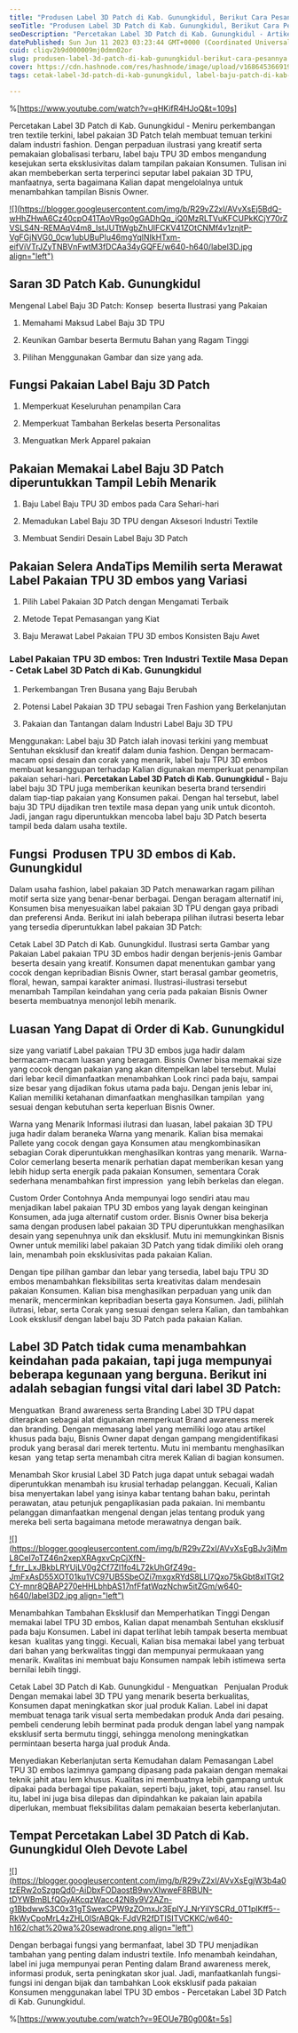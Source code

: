 ```yaml
---
title: "Produsen Label 3D Patch di Kab. Gunungkidul, Berikut Cara Pesannya"
seoTitle: "Produsen Label 3D Patch di Kab. Gunungkidul, Berikut Cara Pesannya"
seoDescription: "Percetakan Label 3D Patch di Kab. Gunungkidul - Artikel ini adalah Saran secara informatif yang kami Tulis Perihal Jasa Cetak Label 3D Patch"
datePublished: Sun Jun 11 2023 03:23:44 GMT+0000 (Coordinated Universal Time)
cuid: cliqv2b9d000009mj0dmn02or
slug: produsen-label-3d-patch-di-kab-gunungkidul-berikut-cara-pesannya
cover: https://cdn.hashnode.com/res/hashnode/image/upload/v1686453669190/219b7eda-4861-4f8a-a1e0-7ef929bca1aa.jpeg
tags: cetak-label-3d-patch-di-kab-gunungkidul, label-baju-patch-di-kab-gunungkidul, label-baju-jersey-kab-gunungkidul

---
```


%[https://www.youtube.com/watch?v=qHKifR4HJoQ&t=109s] 

Percetakan Label 3D Patch di Kab. Gunungkidul - Meniru perkembangan tren textile terkini, label pakaian 3D Patch telah membuat temuan terkini dalam industri fashion. Dengan perpaduan ilustrasi yang kreatif serta pemakaian globalisasi terbaru, label baju TPU 3D embos mengandung kesejukan serta eksklusivitas dalam tampilan pakaian Konsumen. Tulisan ini akan membeberkan serta terperinci seputar label pakaian 3D TPU, manfaatnya, serta bagaimana Kalian dapat mengelolalnya untuk menambahkan tampilan Bisnis Owner.

[![](https://blogger.googleusercontent.com/img/b/R29vZ2xl/AVvXsEj5BdQ-wHhZHwA6Cz40cpO41TAoVRgo0gGADhQq_jQ0MzRLTVuKFCUPkKCjY70rZVSLS4N-REMAqV4m8_IstJUTtWgbZhUlFCKV41ZOtCNMf4v1znjtP-VgFGjNVG0_0cw1ubUBuPIu46mgYqlNIkHTxm-eifViVTrJZyTNBVnFwtM3fDCAa34yGQFE/w640-h640/label3D.jpg align="left")](https://blogger.googleusercontent.com/img/b/R29vZ2xl/AVvXsEj5BdQ-wHhZHwA6Cz40cpO41TAoVRgo0gGADhQq_jQ0MzRLTVuKFCUPkKCjY70rZVSLS4N-REMAqV4m8_IstJUTtWgbZhUlFCKV41ZOtCNMf4v1znjtP-VgFGjNVG0_0cw1ubUBuPIu46mgYqlNIkHTxm-eifViVTrJZyTNBVnFwtM3fDCAa34yGQFE/s900/label3D.jpg)

## Saran 3D Patch Kab. Gunungkidul

Mengenal Label Baju 3D Patch: Konsep  beserta Ilustrasi yang Pakaian

1. Memahami Maksud Label Baju 3D TPU
    
2. Keunikan Gambar beserta Bermutu Bahan yang Ragam Tinggi
    
3. Pilihan Menggunakan Gambar dan size yang ada.
    

## Fungsi Pakaian Label Baju 3D Patch

1. Memperkuat Keseluruhan penampilan Cara
    
2. Memperkuat Tambahan Berkelas beserta Personalitas
    
3. Menguatkan Merk Apparel pakaian
    

## Pakaian Memakai Label Baju 3D Patch diperuntukkan Tampil Lebih Menarik

1. Baju Label Baju TPU 3D embos pada Cara Sehari-hari
    
2. Memadukan Label Baju 3D TPU dengan Aksesori Industri Textile
    
3. Membuat Sendiri Desain Label Baju 3D Patch
    

## Pakaian Selera AndaTips Memilih serta Merawat Label Pakaian TPU 3D embos yang Variasi

1. Pilih Label Pakaian 3D Patch dengan Mengamati Terbaik
    
2. Metode Tepat Pemasangan yang Kiat
    
3. Baju Merawat Label Pakaian TPU 3D embos Konsisten Baju Awet
    

### Label Pakaian TPU 3D embos: Tren Industri Textile Masa Depan - Cetak Label 3D Patch di Kab. Gunungkidul

1. Perkembangan Tren Busana yang Baju Berubah
    
2. Potensi Label Pakaian 3D TPU sebagai Tren Fashion yang Berkelanjutan
    
3. Pakaian dan Tantangan dalam Industri Label Baju 3D TPU
    

Menggunakan: Label baju 3D Patch ialah inovasi terkini yang membuat Sentuhan eksklusif dan kreatif dalam dunia fashion. Dengan bermacam-macam opsi desain dan corak yang menarik, label baju TPU 3D embos membuat kesanggupan terhadap Kalian digunakan memperkuat penampilan pakaian sehari-hari. **Percetakan Label 3D Patch di Kab. Gunungkidul -** Baju label baju 3D TPU juga memberikan keunikan beserta brand tersendiri dalam tiap-tiap pakaian yang Konsumen pakai. Dengan hal tersebut, label baju 3D TPU dijadikan tren textile masa depan yang unik untuk dicontoh. Jadi, jangan ragu diperuntukkan mencoba label baju 3D Patch beserta tampil beda dalam usaha textile.

## Fungsi  Produsen TPU 3D embos di Kab. Gunungkidul

Dalam usaha fashion, label pakaian 3D Patch menawarkan ragam pilihan motif serta size yang benar-benar berbagai. Dengan beragam alternatif ini, Konsumen bisa menyesuaikan label pakaian 3D TPU dengan gaya pribadi dan preferensi Anda. Berikut ini ialah beberapa pilihan ilutrasi beserta lebar yang tersedia diperuntukkan label pakaian 3D Patch:

Cetak Label 3D Patch di Kab. Gunungkidul. Ilustrasi serta Gambar yang Pakaian Label pakaian TPU 3D embos hadir dengan berjenis-jenis Gambar  beserta desain yang kreatif. Konsumen dapat menentukan gambar yang cocok dengan kepribadian Bisnis Owner, start berasal gambar geometris, floral, hewan, sampai karakter animasi. Ilustrasi-ilustrasi tersebut menambah Tampilan keindahan yang ceria pada pakaian Bisnis Owner beserta membuatnya menonjol lebih menarik.

## Luasan Yang Dapat di Order di Kab. Gunungkidul

size yang variatif Label pakaian TPU 3D embos juga hadir dalam bermacam-macam luasan yang beragam. Bisnis Owner bisa memakai size yang cocok dengan pakaian yang akan ditempelkan label tersebut. Mulai dari lebar kecil dimanfaatkan menambahkan Look rinci pada baju, sampai size besar yang dijadikan fokus utama pada baju. Dengan jenis lebar ini, Kalian memiliki ketahanan dimanfaatkan menghasilkan tampilan  yang sesuai dengan kebutuhan serta keperluan Bisnis Owner.

Warna yang Menarik Informasi ilutrasi dan luasan, label pakaian 3D TPU juga hadir dalam beraneka Warna yang menarik. Kalian bisa memakai Pallete yang cocok dengan gaya Konsumen atau mengkombinasikan sebagian Corak diperuntukkan menghasilkan kontras yang menarik. Warna-Color cemerlang beserta menarik perhatian dapat memberikan kesan yang lebih hidup serta energik pada pakaian Konsumen, sementara Corak sederhana menambahkan first impression  yang lebih berkelas dan elegan.

Custom Order Contohnya Anda mempunyai logo sendiri atau mau menjadikan label pakaian TPU 3D embos yang layak dengan keinginan Konsumen, ada juga alternatif custom order. Bisnis Owner bisa bekerja sama dengan produsen label pakaian 3D TPU diperuntukkan menghasilkan desain yang sepenuhnya unik dan eksklusif. Mutu ini memungkinkan Bisnis Owner untuk memiliki label pakaian 3D Patch yang tidak dimiliki oleh orang lain, menambah poin eksklusivitas pada pakaian Kalian.

Dengan tipe pilihan gambar dan lebar yang tersedia, label baju TPU 3D embos menambahkan fleksibilitas serta kreativitas dalam mendesain pakaian Konsumen. Kalian bisa menghasilkan perpaduan yang unik dan menarik, mencerminkan kepribadian beserta gaya Konsumen. Jadi, pilihlah ilutrasi, lebar, serta Corak yang sesuai dengan selera Kalian, dan tambahkan Look eksklusif dengan label baju 3D Patch pada pakaian Kalian.

## Label 3D Patch tidak cuma menambahkan keindahan pada pakaian, tapi juga mempunyai beberapa kegunaan yang berguna. Berikut ini adalah sebagian fungsi vital dari label 3D Patch:

Menguatkan  Brand awareness serta Branding Label 3D TPU dapat diterapkan sebagai alat digunakan memperkuat Brand awareness merek dan branding. Dengan memasang label yang memiliki logo atau artikel khusus pada baju, Bisnis Owner dapat dengan gampang mengidentifikasi produk yang berasal dari merek tertentu. Mutu ini membantu menghasilkan kesan  yang tetap serta menambah citra merek Kalian di bagian konsumen.

Menambah Skor krusial Label 3D Patch juga dapat untuk sebagai wadah diperuntukkan menambah isu krusial terhadap pelanggan. Kecuali, Kalian bisa menyertakan label yang isinya kabar tentang bahan baku, perintah perawatan, atau petunjuk pengaplikasian pada pakaian. Ini membantu pelanggan dimanfaatkan mengenal dengan jelas tentang produk yang mereka beli serta bagaimana metode merawatnya dengan baik.

[![](https://blogger.googleusercontent.com/img/b/R29vZ2xl/AVvXsEgBJv3jMmL8CeI7oTZ46n2xepXRAgxvCpCjXfN-f_frr_LxJBkbLRYUjLV0g2Cf7Zl1fo4L72kUhGfZ49q-JmFxAsD55XOT01ku1VC97UB5SbeOZi7mxgxRYdS8LLl7Qxo75kGbt8xlTGt2CY-mnr8QBAP270eHHLbhbAS17nfFfatWqzNchw5itZGm/w640-h640/label3D2.jpg align="left")](https://blogger.googleusercontent.com/img/b/R29vZ2xl/AVvXsEgBJv3jMmL8CeI7oTZ46n2xepXRAgxvCpCjXfN-f_frr_LxJBkbLRYUjLV0g2Cf7Zl1fo4L72kUhGfZ49q-JmFxAsD55XOT01ku1VC97UB5SbeOZi7mxgxRYdS8LLl7Qxo75kGbt8xlTGt2CY-mnr8QBAP270eHHLbhbAS17nfFfatWqzNchw5itZGm/s900/label3D2.jpg)

Menambahkan Tambahan Eksklusif dan Memperhatikan Tinggi Dengan memakai label TPU 3D embos, Kalian dapat menambah Sentuhan eksklusif pada baju Konsumen. Label ini dapat terlihat lebih tampak beserta membuat kesan  kualitas yang tinggi. Kecuali, Kalian bisa memakai label yang terbuat dari bahan yang berkwalitas tinggi dan mempunyai permukaaan yang menarik. Kwalitas ini membuat baju Konsumen nampak lebih istimewa serta bernilai lebih tinggi.

Cetak Label 3D Patch di Kab. Gunungkidul - Menguatkan   Penjualan Produk Dengan memakai label 3D TPU yang menarik beserta berkualitas, Konsumen dapat meningkatkan skor jual produk Kalian. Label ini dapat membuat tenaga tarik visual serta membedakan produk Anda dari pesaing. pembeli cenderung lebih berminat pada produk dengan label yang nampak eksklusif serta bermutu tinggi, sehingga menolong meningkatkan permintaan beserta harga jual produk Anda.

Menyediakan Keberlanjutan serta Kemudahan dalam Pemasangan Label TPU 3D embos lazimnya gampang dipasang pada pakaian dengan memakai teknik jahit atau lem khusus. Kualitas ini membuatnya lebih gampang untuk dipakai pada berbagai tipe pakaian, seperti baju, jaket, topi, atau ransel. Isu itu, label ini juga bisa dilepas dan dipindahkan ke pakaian lain apabila diperlukan, membuat fleksibilitas dalam pemakaian beserta keberlanjutan.

## Tempat Percetakan Label 3D Patch di Kab. Gunungkidul Oleh Devote Label

[![](https://blogger.googleusercontent.com/img/b/R29vZ2xl/AVvXsEgjW3b4a0tzERw2oSzgpQd0-AiDbxFODaostB9wvXIwweF8RBUN-tDYWBmBLfQGyAKcqzWacc42N8y9V2AZn-g1BbdwwS3C0x31gTSwexCPW9zZOmxJr3EplYJ_NrYiIYSCRd_0T1plKff5--RkWyCpoMrL4zZHL0ISrABQk-FJdVR2fDTISITVCKKC/w640-h162/chat%20wa%20sewadrone.png align="left")](https://wa.me/+6287838865004?text=Permisi%2C%20kak%20mau%20nanya%20tentang%20label%2C%20dapat%20informasi%20dari%20devotelabels.web.id)

Dengan berbagai fungsi yang bermanfaat, label 3D TPU menjadikan tambahan yang penting dalam industri textile. Info menambah keindahan, label ini juga mempunyai peran Penting dalam Brand awareness merek, informasi produk, serta peningkatan skor jual. Jadi, manfaatkanlah fungsi-fungsi ini dengan bijak dan tambahkan Look eksklusif pada pakaian Konsumen menggunakan label TPU 3D embos - Percetakan Label 3D Patch di Kab. Gunungkidul.

%[https://www.youtube.com/watch?v=9EOUe7B0g00&t=5s]